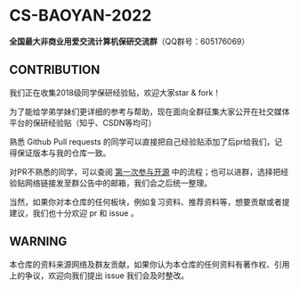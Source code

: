# CS-BAOYAN-2022
**全国最大非商业用爱交流计算机保研交流群**（QQ群号：605176069）

## CONTRIBUTION

我们正在收集2018级同学保研经验贴，欢迎大家star & fork！

为了能给学弟学妹们更详细的参考与帮助，现在面向全群征集大家公开在社交媒体平台的保研经验贴（知乎、CSDN等均可）

熟悉 Github Pull requests 的同学可以直接把自己经验贴添加了后pr给我们，记得保证版本与我的仓库一致。

对PR不熟悉的同学，可以查阅 [第一次参与开源](https://github.com/firstcontributions/first-contributions/blob/master/translations/README.chs.md) 中的流程；也可以进群，选择把经验贴网络链接发至群公告中的邮箱，我们会之后统一整理。

当然，如果你对本仓库的任何板块，例如复习资料、推荐资料等，想要贡献或者提建议，我们也十分欢迎 pr 和 issue 。

## WARNING

本仓库的资料来源网络及群友贡献，如果你认为本仓库的任何资料有著作权、引用上的争议，欢迎向我们提出 issue 我们会及时整改。